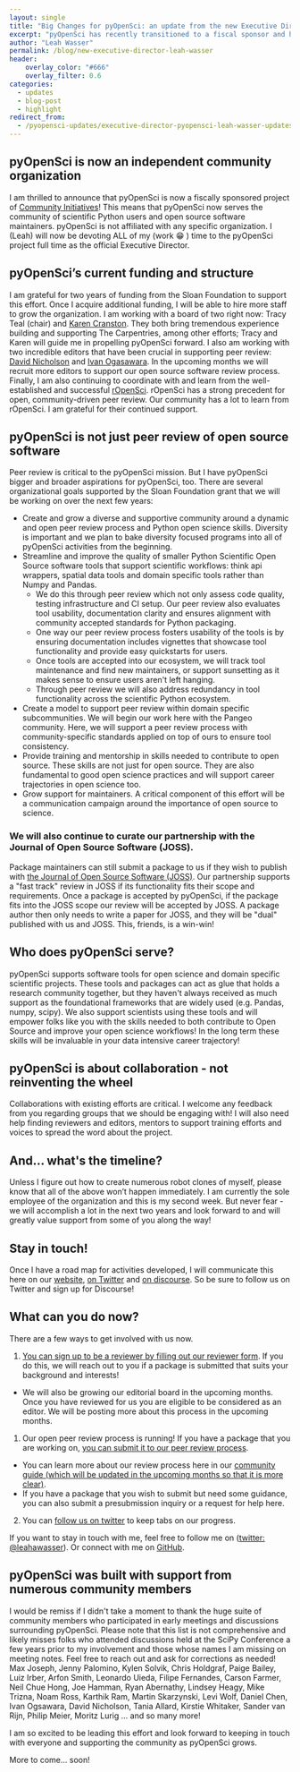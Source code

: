 ```yaml
---
layout: single
title: "Big Changes for pyOpenSci: an update from the new Executive Director, Leah Wasser"
excerpt: "pyOpenSci has recently transitioned to a fiscal sponsor and has a new executive director - Leah Wasser. Learn more about our goals over the next few years and how to get involved with the community."
author: "Leah Wasser"
permalink: /blog/new-executive-director-leah-wasser
header:
    overlay_color: "#666"
    overlay_filter: 0.6
categories:
  - updates
  - blog-post
  - highlight
redirect_from:
  - /pyopensci-updates/executive-director-pyopensci-leah-wasser-updates/
---
```



## pyOpenSci is now an independent community organization

I am thrilled to announce that pyOpenSci is now a fiscally sponsored project of 
[Community Initiatives](https://communityin.org/our-projects/support-a-project/)! This means that pyOpenSci now serves the community of 
scientific Python users and open source software maintainers. pyOpenSci is not 
affiliated with any specific organization. I (Leah) will now be devoting ALL of my 
(work :grin: ) time to the pyOpenSci project full time as the official Executive Director. 

## pyOpenSci’s current funding and structure

I am grateful for two years of funding from the Sloan Foundation to 
support this effort. Once I acquire additional funding, I 
will be able to hire more staff to grow the organization. I am working with a 
board of two right now: Tracy Teal (chair) and [Karen Cranston](https://karencranston.ca/). They both bring 
tremendous experience building and supporting The Carpentries, among other 
efforts; Tracy and Karen will guide me in propelling pyOpenSci forward. I also am 
working with two incredible editors that have been crucial in supporting peer 
review: [David Nicholson](https://nicholdav.info/) and [Ivan Ogasawara](https://xmnlab.github.io/). 
In the upcoming months we will recruit more editors to support our open source software review process. 
Finally, I am also continuing to coordinate with and learn from the 
well-established and successful [rOpenSci](https://www.ropensci.org). 
rOpenSci has a strong precedent for open, community-driven peer review. Our 
community has a lot to learn from rOpenSci. I am grateful for their
continued support. 

## pyOpenSci is not just peer review of open source software 
Peer review is critical to the pyOpenSci mission. But I have pyOpenSci  bigger 
and broader aspirations for pyOpenSci, too. There are several organizational 
goals supported by the Sloan Foundation grant that we will be working on over 
the next few years:
* Create and grow a diverse and supportive community around a dynamic and 
open peer review process and Python open science skills. Diversity is important and we plan to bake diversity focused programs into all of pyOpenSci activities from the beginning.
* Streamline and improve the quality of smaller Python Scientific Open Source software tools that support scientific workflows: think api wrappers, spatial data tools and domain specific tools rather than Numpy and Pandas.  
  * We do this through peer review which not only assess code quality, testing infrastructure and CI setup. Our peer review also evaluates tool usability, documentation clarity and ensures alignment with community accepted standards for Python packaging.
  * One way our peer review process fosters usability of the tools is by ensuring documentation includes vignettes that showcase tool functionality and provide easy quickstarts for users. 
  * Once tools are accepted into our ecosystem, we will track tool maintenance and find new maintainers, or support sunsetting as it makes sense to ensure users aren't left hanging.
  * Through peer review we will also address redundancy in tool functionality across the scientific Python ecosystem.
* Create a model to support peer review within domain specific subcommunities. We will begin our work here with the Pangeo community. Here, we will support a peer review process with community-specific standards applied on top of ours to ensure tool consistency.   
* Provide training and mentorship in skills needed to contribute to open source. These skills are not just for open source. They are also fundamental to good open science practices and will support career trajectories in open science too. 
* Grow support for maintainers. A critical component of this effort will be a communication campaign around the importance of open source to science. 

### We will also continue to curate our partnership with the Journal of Open Source Software (JOSS). 
Package maintainers can still submit a package to us if they wish to publish with 
[the Journal of Open Source Software (JOSS)](https://joss.theoj.org/). Our partnership supports a "fast track" review in JOSS if its functionality 
fits their scope and requirements. Once a package is accepted by pyOpenSci, if 
the package fits into the JOSS scope our review will be accepted by JOSS. A package 
author then only needs to write a paper for JOSS, and they will be "dual"
published with us and JOSS. This, friends, is a win-win!

## Who does pyOpenSci serve?
pyOpenSci supports software tools for open science and domain specific 
scientific projects. These tools and packages can act as glue that holds a 
research community together, but they haven't always received as much support 
as the foundational frameworks that are widely used (e.g. Pandas, numpy, scipy).
We also support scientists using these tools and will empower folks like you 
with the skills needed to both contribute to Open Source and improve your open 
science workflows! In the long term these skills will be invaluable in your 
data intensive career trajectory!

## pyOpenSci is about collaboration - not reinventing the wheel
Collaborations with existing efforts are critical. I welcome any feedback from 
you regarding groups that we should be engaging with! I will also need help 
finding reviewers and editors, mentors to support training efforts and voices to 
spread the word about the project.

## And… what's the timeline?
Unless I figure out how to create numerous robot clones of myself, please know 
that all of the above won’t happen immediately. I am currently the sole 
employee of the organization and this is my second week. But never fear - we 
will accomplish a lot in the next two years and look forward to and will greatly
value support from some of you along the way!

## Stay in touch!
Once I have a road map for activities developed, I will communicate this here on our 
[website](https://www.pyopensci.org/), [on Twitter](https://www.twitter.com/pyopensci) 
and [on discourse](https://pyopensci.discourse.group/). So be sure to 
follow us on Twitter and sign up for Discourse! 

## What can you do now?
There are a few ways to get involved with us now.

1. [You can sign up to be a reviewer by filling out our reviewer form](https://forms.gle/B6zAukLCvJot5nws6). If you do this, we will reach out to you if a package is submitted that suits your background and interests!
  * We will also be growing our editorial board in the upcoming months. Once you have reviewed for us you are eligible to be considered as an editor. We will be posting more about this process in the upcoming months.
1. Our open peer review process is running! If you have a package that you are working on, [you can submit it to our peer review process](https://github.com/pyOpenSci/software-review/issues). 
  * You can learn more about our review process here in our [community guide (which will be updated in the upcoming months so that it is more clear)](https://www.pyopensci.org/contributing-guide/open-source-software-peer-review/aims-and-scope.html).
  * If you have a package that you wish to submit but need some guidance, you can also submit a presubmission inquiry or a request for help here.
2. You can [follow us on twitter](https://www.twitter.com/pyopensci) to keep tabs on our progress. 

If you want to stay in touch with me, feel free to follow me on
([twitter: @leahawasser](https://www.twitter.com/leahawasser)). Or connect with 
me on [GitHub](https://www.github.com/lwasser). 

## pyOpenSci was built with support from numerous community members
I would be remiss if I didn't take a moment to thank the huge suite of community
members who participated in early meetings and discussions surrounding pyOpenSci.
Please note that this list is not comprehensive and likely misses folks who 
attended discussions held at the SciPy Conference a few years prior to my involvement and those
whose names I am missing on meeting notes. Feel free to reach out and ask for 
corrections as needed!  Max Joseph, Jenny Palomino, Kylen Solvik, Chris Holdgraf, 
Paige Bailey, Luiz Irber,
Arfon Smith, Leonardo Uieda, Filipe Fernandes, Carson Farmer, Neil Chue Hong,
Joe Hamman, Ryan Abernathy, Lindsey Heagy, Mike Trizna, Noam Ross, Karthik Ram,
Martin Skarzynski, Levi Wolf, Daniel Chen, Ivan Ogsawara, David Nicholson, Tania Allard, 
Kirstie Whitaker, Sander van Rijn, Philip Meier, Moritz Lurig ... and so many 
more!

I am so excited to be leading this effort and look forward to keeping in touch 
with everyone and supporting the community as pyOpenSci grows. 

More to come... soon!


